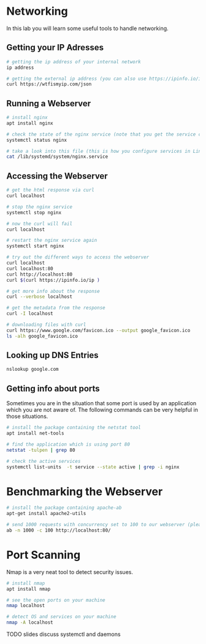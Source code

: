 # Networking

In this lab you will learn some useful tools to handle networking.

## Getting your IP Adresses

```bash
# getting the ip address of your internal network
ip address

# getting the external ip address (you can also use https://ipinfo.io/ip ;) )
curl https://wtfismyip.com/json
```

## Running a Webserver

```bash
# install nginx
apt install nginx

# check the state of the nginx service (note that you get the service config file with this command)
systemctl status nginx

# take a look into this file (this is how you configure services in Linux, but that is out of scope for this training)
cat /lib/systemd/system/nginx.service
```

## Accessing the Webserver

```bash
# get the html response via curl
curl localhost

# stop the nginx service
systemctl stop nginx

# now the curl will fail
curl localhost

# restart the nginx service again
systemctl start nginx

# try out the different ways to access the webserver
curl localhost
curl localhost:80
curl http://localhost:80
curl $(curl https://ipinfo.io/ip )

# get more info about the response
curl --verbose localhost

# get the metadata from the response
curl -I localhost

# downloading files with curl
curl https://www.google.com/favicon.ico --output google_favicon.ico
ls -alh google_favicon.ico
```

## Looking up DNS Entries

```bash
nslookup google.com
```

## Getting info about ports

Sometimes you are in the situation that some port is used by an application which you are not aware of. The following commands can be very helpful in those situations.
```bash
# install the package containing the netstat tool
apt install net-tools

# find the application which is using port 80
netstat -tulpen | grep 80

# check the active services
systemctl list-units  -t service --state active | grep -i nginx
```

# Benchmarking the Webserver

```bash
# install the package containing apache-ab
apt-get install apache2-utils

# send 1000 requests with concurrency set to 100 to our webserver (please note the last `/`, apache-ab is a little bit picky here)
ab -n 1000 -c 100 http://localhost:80/
```

# Port Scanning

Nmap is a very neat tool to detect security issues.
```bash
# install nmap
apt install nmap

# see the open ports on your machine
nmap localhost

# detect OS and services on your machine
nmap -A localhost
```

TODO slides discuss systemctl and daemons

